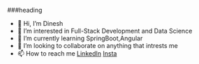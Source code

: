 ###heading

- 👋 Hi, I’m Dinesh
- 👀 I’m interested in Full-Stack Development and Data Science
- 🌱 I’m currently learning SpringBoot,Angular
- 💞️ I’m looking to collaborate on anything that intrests me
- 📫 How to reach me [LinkedIn](https://www.linkedin.com/in/dinesh-suryanand/) [Insta](https://www.instagram.com/i_dineshsuryanand/)
